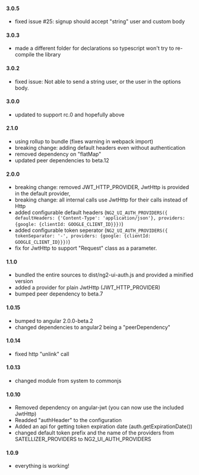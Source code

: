 #### 3.0.5
* fixed issue #25: signup should accept "string" user and custom body

#### 3.0.3
* made a different folder for declarations so typescript won't try to re-compile the library

#### 3.0.2
* fixed issue: Not able to send a string user, or the user in the options body.

#### 3.0.0
* updated to support rc.0 and hopefully above

#### 2.1.0
* using rollup to bundle (fixes warning in webpack import)
* breaking change: adding default headers even without authentication
* removed dependency on "flatMap"
* updated peer dependencies to beta.12

#### 2.0.0
* breaking change: removed JWT_HTTP_PROVIDER, JwtHttp is provided in the default provider,
* breaking change: all internal calls use JwtHttp for their calls instead of Http
* added configurable default headers (`NG2_UI_AUTH_PROVIDERS({ defaultHeaders: {'Content-Type': 'application/json'}, providers: {google: {clientId: GOOGLE_CLIENT_ID}}})`)
* added configurable token seperator (`NG2_UI_AUTH_PROVIDERS({ tokenSeparator: '-', providers: {google: {clientId: GOOGLE_CLIENT_ID}}})`)
* fix for JwtHttp to support "Request" class as a parameter.

#### 1.1.0
* bundled the entire sources to dist/ng2-ui-auth.js and provided a minified version
* added a provider for plain JwtHttp (JWT_HTTP_PROVIDER)
* bumped peer dependency to beta.7

#### 1.0.15
* bumped to angular 2.0.0-beta.2
* changed dependencies to angular2 being a "peerDependency"

#### 1.0.14
* fixed http "unlink" call

#### 1.0.13
* changed module from system to commonjs

#### 1.0.10
* Removed dependency on angular-jwt (you can now use the included JwtHttp)
* Readded "authHeader" to the configuration
* Added an api for getting token expiration date (auth.getExpirationDate())
* changed default token prefix and the name of the providers from SATELLIZER_PROVIDERS to NG2_UI_AUTH_PROVIDERS 

#### 1.0.9
* everything is working!
